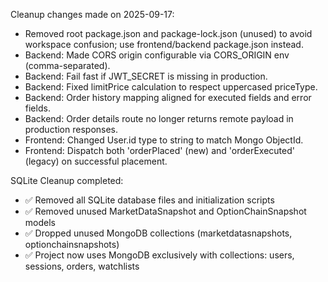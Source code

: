Cleanup changes made on 2025-09-17:

- Removed root package.json and package-lock.json (unused) to avoid workspace confusion; use frontend/backend package.json instead.
- Backend: Made CORS origin configurable via CORS_ORIGIN env (comma-separated).
- Backend: Fail fast if JWT_SECRET is missing in production.
- Backend: Fixed limitPrice calculation to respect uppercased priceType.
- Backend: Order history mapping aligned for executed fields and error fields.
- Backend: Order details route no longer returns remote payload in production responses.
- Frontend: Changed User.id type to string to match Mongo ObjectId.
- Frontend: Dispatch both 'orderPlaced' (new) and 'orderExecuted' (legacy) on successful placement.

SQLite Cleanup completed:
- ✅ Removed all SQLite database files and initialization scripts
- ✅ Removed unused MarketDataSnapshot and OptionChainSnapshot models
- ✅ Dropped unused MongoDB collections (marketdatasnapshots, optionchainsnapshots)
- ✅ Project now uses MongoDB exclusively with collections: users, sessions, orders, watchlists
